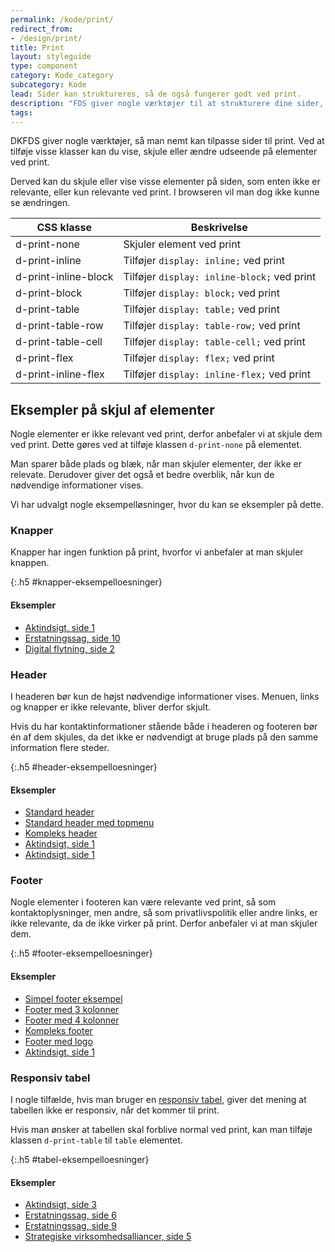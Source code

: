 ```yaml
---
permalink: /kode/print/
redirect_from:
- /design/print/
title: Print
layout: styleguide
type: component
category: Kode_category
subcategory: Kode
lead: Sider kan struktureres, så de også fungerer godt ved print.
description: "FDS giver nogle værktøjer til at strukturere dine sider, så de også fungerer godt ved print."
tags:
---
```


DKFDS giver nogle værktøjer, så man nemt kan tilpasse sider til print. Ved at tilføje visse klasser kan du vise, skjule eller ændre udseende på elementer ved print.

Derved kan du skjule eller vise visse elementer på siden, som enten ikke er relevante, eller kun relevante ved print. I browseren vil man dog ikke kunne se ændringen.

<div class="table--responsive-scroll">
    <table class="table">
        <thead>
            <tr>
                <th>CSS klasse</th>
                <th>Beskrivelse</th>
            </tr>
        </thead>
        <tbody>
            <tr>
                <td>d-print-none</td>
                <td>Skjuler element ved print</td>
            </tr>
            <tr>
                <td>d-print-inline</td>
                <td>Tilføjer <code>display: inline;</code> ved print</td>
            </tr>
            <tr>
                <td>d-print-inline-block</td>
                <td>Tilføjer <code>display: inline-block;</code> ved print</td>
            </tr>
            <tr>
                <td>d-print-block</td>
                <td>Tilføjer <code>display: block;</code> ved print</td>
            </tr>
            <tr>
                <td>d-print-table</td>
                <td>Tilføjer <code>display: table;</code> ved print</td>
            </tr>
            <tr>
                <td>d-print-table-row</td>
                <td>Tilføjer <code>display: table-row;</code> ved print</td>
            </tr>
            <tr>
                <td>d-print-table-cell</td>
                <td>Tilføjer <code>display: table-cell;</code> ved print</td>
            </tr>
            <tr>
                <td>d-print-flex</td>
                <td>Tilføjer <code>display: flex;</code> ved print</td>
            </tr>
            <tr>
                <td>d-print-inline-flex</td>
                <td>Tilføjer <code>display: inline-flex;</code> ved print</td>
            </tr>
        </tbody>
    </table>
</div>

<h2 class="h3">Eksempler på skjul af elementer</h2>

Nogle elementer er ikke relevant ved print, derfor anbefaler vi at skjule dem ved print. Dette gøres ved at tilføje klassen `d-print-none` på elementet.

Man sparer både plads og blæk, når man skjuler elementer, der ikke er relevate. Derudover giver det også et bedre overblik, når kun de nødvendige informationer vises.

Vi har udvalgt nogle eksempelløsninger, hvor du kan se eksempler på dette.

<h3 class="h4">Knapper</h3>

Knapper har ingen funktion på print, hvorfor vi anbefaler at man skjuler knappen.

{:.h5 #knapper-eksempelloesninger}
#### Eksempler

<ul class="nobullet-list">
    <li><a href="/pages/eksempler/aktindsigt/aktindsigt-1/?r={{page.permalink}}%23knapper-eksempelloesninger" title="Aktindsigt, side 1">Aktindsigt, side 1</a></li>
    <li><a href="/pages/eksempler/AES-erstatningssag/aes-10/?r={{page.permalink}}%23knapper-eksempelloesninger" title="Erstatningssag, side 10">Erstatningssag, side 10</a></li>
    <li><a href="/pages/eksempler/digital-flytning/flytning-2/?r={{page.permalink}}%23knapper-eksempelloesninger" title="Digital flytning, side 2">Digital flytning, side 2</a></li>
</ul>

<h3 class="h4">Header</h3>

I headeren bør kun de højst nødvendige informationer vises. Menuen, links og knapper er ikke relevante, bliver derfor skjult.

Hvis du har kontaktinformationer stående både i headeren og footeren bør én af dem skjules, da det ikke er nødvendigt at bruge plads på den samme information flere steder.

{:.h5 #header-eksempelloesninger}
#### Eksempler

<ul class="nobullet-list">
    <li><a href="/eksempel/header-simple/?r={{page.permalink}}%23header-eksempelloesninger" title="Standard header">Standard header</a></li>
    <li><a href="/eksempel/header-medium/?r={{page.permalink}}%23header-eksempelloesninger" title="Standard header med topmenu">Standard header med topmenu</a></li>
    <li><a href="/eksempel/header-full/?r={{page.permalink}}%23header-eksempelloesninger" title="Kompleks header">Kompleks header</a></li>
    <li><a href="/pages/eksempler/aktindsigt/aktindsigt-1?r={{page.permalink}}%23header-eksempelloesninger" title="Aktindsigt, 1. side">Aktindsigt, side 1</a></li>
    <li><a href="/pages/eksempler/boernetilskud/boernetilskud-1/?r={{page.permalink}}%23header-eksempelloesninger" title="Aktindsigt, 1. side">Aktindsigt, side 1</a></li>
</ul>

<h3 class="h4">Footer</h3>

Nogle elementer i footeren kan være relevante ved print, så som kontaktoplysninger, men andre, så som privatlivspolitik eller andre links, er ikke relevante, da de ikke virker på print. Derfor anbefaler vi at man skjuler dem.

{:.h5 #footer-eksempelloesninger}
#### Eksempler

<ul class="nobullet-list">
    <li><a href="/eksempel/footer-simple/?r={{page.permalink}}%23footer-eksempelloesninger" title="Simpel footer eksempel">Simpel footer eksempel</a></li>
    <li><a href="/eksempel/footer-three-columns/?r={{page.permalink}}%23footer-eksempelloesninger" title="Footer med 3 kolonner">Footer med 3 kolonner</a></li>
    <li><a href="/eksempel/footer-four-columns/?r={{page.permalink}}%23footer-eksempelloesninger" title="Footer med 4 kolonner">Footer med 4 kolonner</a></li>
    <li><a href="/eksempel/footer-four-columns/?r={{page.permalink}}%23footer-eksempelloesninger" title="Kompleks footer">Kompleks footer</a></li>
    <li><a href="/eksempel/footer-logo/?r={{page.permalink}}%23footer-eksempelloesninger" title="Footer med logo">Footer med logo</a></li>
    <li><a href="/pages/eksempler/aktindsigt/aktindsigt-1/?r={{page.permalink}}%23footer-eksempelloesninger" title="Aktindsigt, 1. side">Aktindsigt, side 1</a></li>
</ul>

<h3 class="h4">Responsiv tabel</h3>

I nogle tilfælde, hvis man bruger en <a href="/komponenter/tables/#responsiv">responsiv tabel</a>, giver det mening at tabellen ikke er responsiv, når det kommer til print.

Hvis man ønsker at tabellen skal forblive normal ved print, kan man tilføje klassen `d-print-table` til `table` elementet.

{:.h5 #tabel-eksempelloesninger}
#### Eksempler

<ul class="nobullet-list">
    <li><a href="/pages/eksempler/aktindsigt/aktindsigt-3/?r={{page.permalink}}%23tabel-eksempelloesninger" title="Aktindsigt, side 1">Aktindsigt, side 3</a></li>
    <li><a href="/pages/eksempler/AES-erstatningssag/aes-6/?r={{page.permalink}}%23tabel-eksempelloesninger" title="Erstatningssag, side 9">Erstatningssag, side 6</a></li>
    <li><a href="/pages/eksempler/AES-erstatningssag/aes-9/?r={{page.permalink}}%23tabel-eksempelloesninger" title="Erstatningssag, side 9">Erstatningssag, side 9</a></li>
    <li><a href="/pages/eksempler/strategiske-virksomhedsalliancer/virksomhedsalliancer-5/?r={{page.permalink}}%23tabel-eksempelloesninger" title="Strategiske virksomhedsalliancer, side 5">Strategiske virksomhedsalliancer, side 5</a></li>
</ul>
